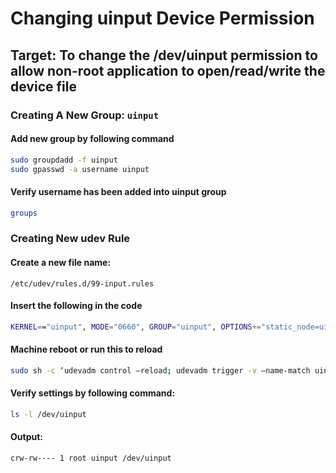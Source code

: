 # Changing uinput Device Permission

## Target: To change the /dev/uinput permission to allow non-root application to open/read/write the device file
### Creating A New Group: `uinput`

####  Add new group by following command
```bash
sudo groupdadd -f uinput
sudo gpasswd -a username uinput
```
#### Verify username has been added into uinput group
```bash
groups
```

### Creating New udev Rule

#### Create a new file name:
`/etc/udev/rules.d/99-input.rules`

#### Insert the following in the code
```bash
KERNEL=="uinput", MODE="0660", GROUP="uinput", OPTIONS+="static_node=uinput"
```

#### Machine reboot or run this to reload
```bash
sudo sh -c ‘udevadm control –reload; udevadm trigger -v –name-match uinput’
```

#### Verify settings by following command:
```bash
ls -l /dev/uinput
```

#### Output:
```bash
crw-rw---- 1 root uinput /dev/uinput
```

